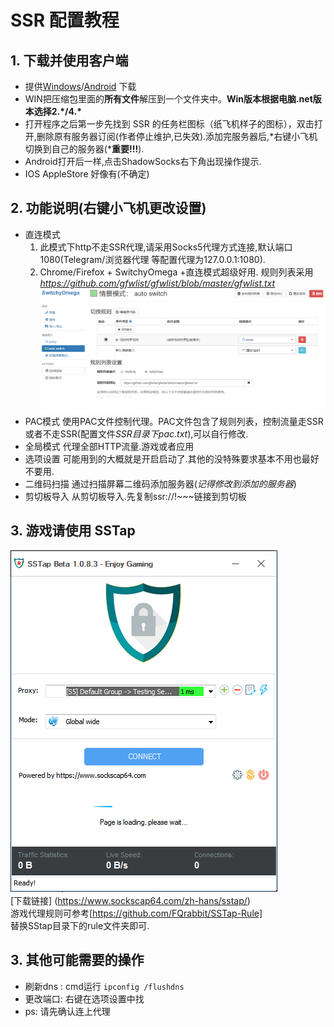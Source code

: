 # SSR 配置教程

## 1. 下载并使用客户端
- 提供[Windows](https://github.com/mioSSR/SSR-Backup/releases/download/untagged-2aebb6f09ad5a7786faf/ShadowsocksR-4.6.1-win.7z)/[Android](https://github.com/mioSSR/SSR-Backup/releases/download/untagged-2aebb6f09ad5a7786faf/ShadowsocksR-3.4.0.5-android.apk) 下载  
- WIN把压缩包里面的**所有文件**解压到一个文件夹中。**Win版本根据电脑.net版本选择2.\*/4.\***
- 打开程序之后第一步先找到 SSR 的任务栏图标（纸飞机样子的图标），双击打开,删除原有服务器订阅(作者停止维护,已失效).添加完服务器后,*右键小飞机切换到自己的服务器(***重要!!!**).
- Android打开后一样,点击ShadowSocks右下角出现操作提示.
- IOS AppleStore 好像有(不确定)

## 2. 功能说明(右键小飞机更改设置)
- 直连模式
  1. 此模式下http不走SSR代理,请采用Socks5代理方式连接,默认端口1080(Telegram/浏览器代理 等配置代理为127.0.0.1:1080).
  2. Chrome/Firefox + SwitchyOmega +直连模式超级好用. 规则列表采用*https://github.com/gfwlist/gfwlist/blob/master/gfwlist.txt*   
  ![](SwitchyOmega.png)
- PAC模式
  使用PAC文件控制代理。PAC文件包含了规则列表，控制流量走SSR或者不走SSR(配置文件*SSR目录下pac.txt*),可以自行修改.
- 全局模式
  代理全部HTTP流量.游戏或者应用
- 选项设置
  可能用到的大概就是开启启动了.其他的没特殊要求基本不用也最好不要用.
- 二维码扫描
  通过扫描屏幕二维码添加服务器(*记得修改到添加的服务器*)
- 剪切板导入
 从剪切板导入.先复制ssr://!~~~链接到剪切板

## 3. 游戏请使用 SSTap
![](SSTap.png)  
[下载链接]  (https://www.sockscap64.com/zh-hans/sstap/)  
游戏代理规则可参考[https://github.com/FQrabbit/SSTap-Rule]  
替换SStap目录下的rule文件夹即可.

## 3. 其他可能需要的操作
- 刷新dns : cmd运行 ```ipconfig /flushdns```
- 更改端口: 右键在选项设置中找
- ps: 请先确认连上代理